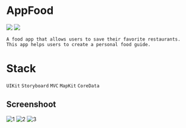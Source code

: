 # AppFood
<p><img src="https://img.shields.io/badge/iOS-15.0+-865EFC.svg" /> <img src="https://img.shields.io/badge/iPadOS-15.0+-F65EFC.svg"/></p>

 ```
A food app that allows users to save their favorite restaurants.
This app helps users to create a personal food guide.
  ```
 # Stack
 ```UIKit``` ```Storyboard``` ```MVC``` ```MapKit```  ```CoreData```





  ## Screenshoot
  ![1](https://user-images.githubusercontent.com/107209053/174123583-f4068ff7-9a69-4913-9351-c4856ee88c04.jpg)
![2](https://user-images.githubusercontent.com/107209053/174123588-f7d18b10-9e05-46aa-8109-6f0631fc413f.jpg)
![3](https://user-images.githubusercontent.com/107209053/174123592-d37523a4-df34-4056-9e49-6c0a7d76d8bb.jpg)

